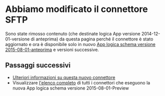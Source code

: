 <properties
    pageTitle="Usando il connettore SFTP nelle App logica | Servizio di Microsoft Azure App"
    description="Come creare e configurare l'app connettore SFTP o API e usarla in un'app di logica nel servizio App Azure"
    authors="msftman"
    manager="erikre"
    editor=""
    services="logic-apps"
    documentationCenter=""/>

<tags
    ms.service="logic-apps"
    ms.workload="integration"
    ms.tgt_pltfrm="na"
    ms.devlang="na"
    ms.topic="article"
    ms.date="04/19/2016"
    ms.author="deonhe"/>

# <a name="weve-improved-the-sftp-connector"></a>Abbiamo modificato il connettore SFTP 

Sono state rimosso contenuto (che destinate logica App versione 2014-12-01-versione di anteprima) da questa pagina perché il connettore è stato aggiornato e ora è disponibile solo in nuovo [App logica schema versione 2015-08-01-anteprima](./app-service-logic-schema-2015-08-01.md) e versioni successive. 


## <a name="next-steps"></a>Passaggi successivi    

- [Ulteriori informazioni su questa nuovo connettore](../connectors/connectors-create-api-sftp.md)
- Visualizzare [l'elenco completo](../connectors/apis-list.md) di tutti i connettori che eseguono la nuova App logica schema versione 2015-08-01-Preview  